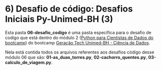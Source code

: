 # 6) Desafio de código: Desafios Iniciais Py-Unimed-BH (3)

Esta pasta **06-desafio_codigo** é uma pasta específica para o desafio de codigo que está dentro do módulo 2 ([Python para Cientistas de Dados do bootcamp](/dio/dados_unimed_1/02-modulo_python)) do bootcamp [Geração Tech Unimed-BH - Ciência de Dados](/dio/dados_unimed_1).

Nela está contida todos os arquivos referentes aos desafios código desse módulo 06 que são: **01-as_duas_torres.py**, **02-cachorro_quentes.py**, **03-calculo_de_viagem.py**.